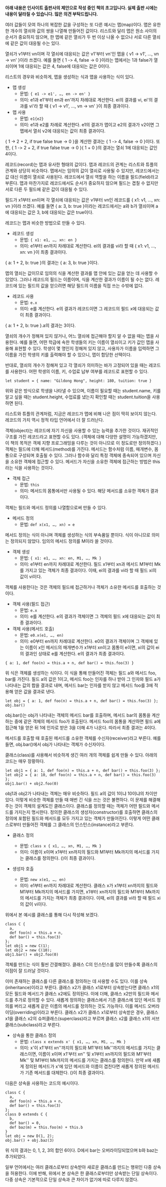 **아래 내용은 인사이트 출판사의 제안으로 작성 중인 책의 초고입니다. 실제 출판 시에는 내용이 달라질 수 있습니다. 많은 의견 부탁드립니다.**

여러 값들이 모여 하나의 복잡한 값을 구성하는 또 다른 예시는 맵(map)이다. 맵은 유한한 개수의 열쇠와 값의 쌍을 나열해 만들어진 값이다. 리스트와 달리 맵은 원소 사이의 순서가 중요하지 않으며, 한 맵에 같은 열쇠가 두 번 이상 나올 수 없으나 서로 다른 열쇠에 같은 값이 대응될 수는 있다.

열쇠가 v1부터 vn이며 각 열쇠에 대응되는 값은 v1'부터 vn'인 맵을 { v1 -> v1', …, vn -> vn' }이라 쓰겠다. 예를 들면 { 1 -> 4, false -> 0 }이라는 맵에서는 1과 false가 열쇠이며 1에 대응되는 값은 4, false에 대응되는 값은 0이다.

리스트의 경우와 비슷하게, 맵을 생성하는 식과 맵을 사용하는 식이 있다.

* 맵 생성
  - 문법: `{ e1 -> e1', …, en -> en' }`
  - 의미: e1과 e1'부터 en과 en'까지 차례대로 계산한다. ei의 결과를 vi, ei'의 결과를 vi'라 할 때 { v1 -> v1', …, vn -> vn' }이 최종 결과이다.
* 맵 사용
  - 문법: `e1{e2}`
  - 의미: e1과 e2를 차례로 계산한다. e1의 결과가 맵이고 e2의 결과가 v2이면 그 맵에서 열쇠 v2에 대응되는 값이 최종 결과이다.

{ 1 -> 2 + 2, if true false true -> 0 }을 계산한 결과는 { 1 -> 4, false -> 0 }이다. 또한, { 1 -> 2 + 2, if true false true -> 0 }{ 1 + 0 }의 결과는 열쇠 1에 대응되는 값인 4이다.

레코드(record)는 맵과 유사한 형태의 값이다. 맵과 레코드의 관계는 리스트와 튜플의 관계와 상당히 비슷하다. 맵에서는 임의의 값이 열쇠로 사용될 수 있지만, 레코드에서는 값 대신 이름이 열쇠로 사용된다. 레코드에서 열쇠 역할을 하는 이름을 필드(field)라고 부른다. 맵과 마찬가지로 레코드에서도 순서가 중요하지 않으며 필드는 겹칠 수 없지만 서로 다른 두 필드에 같은 값이 대응될 수 있다.

필드가 x1부터 xn이며 각 열쇠에 대응되는 값은 v1부터 vn인 레코드를 { x1: v1, …, xn: vn }이라 쓰겠다. 예를 들면 { a: 3, b: true }이라는 레코드에서는 a와 b가 열쇠이며 a에 대응되는 값은 3, b에 대응되는 값은 true이다.

레코드는 맵과 비슷한 방법으로 만들 수 있다.

* 레코드 생성
  - 문법: `{ x1: e1, …, xn: en }`
  - 의미: e1부터 en까지 차례대로 계산한다. ei의 결과를 vi라 할 때 { x1: v1, …, xn: vn }이 최종 결과이다.

{ a: 1 + 2, b: true }의 결과는 { a: 3, b: true }이다.

맵의 열쇠는 값이므로 임의의 식을 계산한 결과를 맵 안에 있는 값을 얻는 데 사용할 수 있었다. 그러나 레코드의 필드는 이름이며, 식을 계산한 결과가 이름이 될 수는 없다. 레코드에 있는 필드의 값을 얻으려면 해당 필드의 이름을 직접 쓰는 수밖에 없다.

* 레코드 사용
  - 문법: `e.x`
  - 의미: e를 계산한다. e의 결과가 레코드이면 그 레코드의 필드 x에 대응되는 값이 최종 결과이다.

{ a: 1 + 2, b: true }.a의 결과는 3이다.

열쇠의 개수가 정해져 있지 않거나, 어느 열쇠에 접근해야 할지 알 수 없을 때는 맵을 사용한다. 예를 들면, 어떤 학급에 속한 학생들의 키는 이름이 열쇠이고 키가 값인 맵을 사용해 표현할 수 있다. 학생이 몇 명인지 정해져 있지 않고, 사용자가 이름을 입력하면 그 이름을 가진 학생의 키를 출력해야 할 수 있으니, 맵이 합당한 선택이다.

반대로, 열쇠의 개수가 정해져 있고 각 열쇠가 의미하는 바가 고정되어 있을 때는 레코드를 사용한다. 어떤 학생의 이름, 키, 수업료 납부 여부를 레코드로 표현할 수 있다.

```
let student = { name: "Gildong Hong", height: 180, tuition: true }
```

위와 같은 방식으로 학생을 나타낼 수 있으며, 이름이 필요할 때는 student.name, 키를 알고 싶을 때는 student.height, 수업료를 냈는지 확인할 때는 student.tuition을 사용하면 된다.

리스트와 튜플의 관계처럼, 지금은 레코드가 맵에 비해 나은 점이 딱히 보이지 않는다. 레코드의 가치 역시 정적 타입 언어에서 더 잘 드러난다.

객체(object)는 레코드에 자기 자신을 사용할 수 있는 능력을 추가한 것이다. 재귀적인 구조를 가진 레코드라고 표현할 수도 있다. (객체에 대해 다양한 설명이 가능하겠지만, 이 책의 목적은 객체 지향 프로그래밍을 다루는 것이 아니므로 이 정도로만 정의하겠다.) 객체는 필드에 더해 메서드(method)를 가진다. 메서드는 함수처럼 이름, 매개변수, 몸통으로 구성되며 호출될 수 있다. 그러나 함수와 달리 특정 객체에 종속되어 있으며 자신을 소유한 객체에 접근할 수 있다. 메서드가 자신을 소유한 객체에 접근하는 방법은 this라는 식을 사용하는 것이다.

* 객체 접근
  - 문법: `this`
  - 의미: 메서드의 몸통에서만 사용될 수 있다. 해당 메서드를 소유한 객체가 결과이다.

객체는 필드와 메서드 정의를 나열함으로써 만들 수 있다.

* 메서드 정의
  - 문법: `def x(x1, …, xn) = e`

메서드 정의는 식이 아니며 객체를 생성하는 식의 부속품일 뿐이다. 식이 아니므로 의미는 정의되지 않았다. 임의의 메서드 정의를 M이라 쓸 것이다.

* 객체 생성
  - 문법: `{ x1: e1, …, xn: en, M1, …, Mk }`
  - 의미: e1부터 en까지 차례대로 계산한다. 필드 x1부터 xn과 메서드 M1부터 Mk를 가지고 있는 객체가 최종 결과이다. 이때, ei의 결과를 vi라 할 때 필드 xi의 값이 vi이다.

객체를 사용한다는 것은 객체의 필드에 접근하거나 객체가 소유한 메서드를 호출하는 것이다.

* 객체 사용(필드 접근)
  - 문법: `e.x`
  - 의미: e를 계산한다. e의 결과가 객체이면 그 객체의 필드 x에 대응되는 값이 최종 결과이다.
* 객체 사용(메서드 호출)
  - 문법: `e0.x(e1, …, en)`
  - 의미: e0부터 en까지 차례대로 계산한다. e0의 결과가 객체이며 그 객체에 있는 이름이 x인 메서드의 매개변수가 x1부터 xn이고 몸통이 e이면, xi의 값이 ei의 결과인 상태로 e를 계산한다. e의 결과가 최종 결과이다.

```
{ a: 1, def foo(n) = this.a + n, def bar() = this.foo(3) }
```

위 식은 객체를 생성하는 식이다. 이 식을 통해 만들어진 객체는 필드 a와 메서드 foo, bar를 가진다. 필드 a의 값은 1이고, 메서드 foo는 인자를 하나 받아 그 인자와 필드 a가 나타내는 값의 합을 결과로 내며, 메서드 bar는 인자를 받지 않고 메서드 foo를 3에 적용해 얻은 값을 결과로 낸다.

```
let obj = { a: 1, def foo(n) = this.a + n, def bar() = this.foo(3) };
obj.bar()
```

obj.bar()는 obj가 나타내는 객체의 메서드 bar를 호출하며, 메서드 bar의 몸통을 계산하는 중에 같은 객체의 메서드 foo가 호출된다. 메서드 foo의 몸통을 계산하면 필드 a에 접근해 1을 얻은 뒤 1에 인자로 받은 3을 더해 4가 나온다. 따라서 최종 결과는 4이다.

메서드를 호출할 때 호출된 메서드를 소유한 객체를 수신자(receiver)라고 부른다. 예를 들면, obj.bar()에서 obj가 나타내는 객체가 수신자이다.

클래스(class)를 사용해서 비슷하게 생긴 여러 개의 객체를 쉽게 만들 수 있다. 아래의 코드는 매우 장황하다.

```
let obj1 = { a: 1, def foo(n) = this.a + n, def bar() = this.foo(3) };
let obj2 = { a: 10, def foo(n) = this.a + n, def bar() = this.foo(3) };
obj1.bar() + obj2.foo(0)
```

obj1과 obj2가 나타내는 객체는 매우 비슷하다. 필드 a의 값이 1이냐 10이냐의 차이만 있다. 이렇게 비슷한 객체를 만들 때 매번 긴 식을 쓰는 것은 불편하다. 이 문제를 해결해 주는 것이 객체의 설계도인 클래스이다. 클래스를 정의할 때는 객체가 어떤 필드와 메서드를 가지는지 명시한다. 정의한 클래스의 생성자(constructor)를 호출하면 클래스의 정의에 포함된 필드와 메서드를 모두 가지고 있는 객체가 만들어진다. 이렇게 어떤 클래스로부터 만들어진 객체를 그 클래스의 인스턴스(instance)라고 부른다.

* 클래스 정의
  - 문법: `class x { x1, …, xn, M1, …, Mk }`
  - 의미: 이름이 x이며 x1부터 xn까지의 필드와 M1부터 Mk까지의 메서드를 가지는 클래스를 정의한다. ()이 최종 결과이다.

* 생성자 호출
  - 문법: `new x(e1, …, en)`
  - 의미: e1부터 en까지 차례대로 계산한다. 클래스 x가 x1부터 xn까지의 필드와 M1부터 Mk까지의 메서드를 가지면, x1부터 xn까지의 필드와 M1부터 Mk까지의 메서드를 가지는 객체가 최종 결과이다. 이때, ei의 결과를 vi라 할 때 필드 xi의 값이 vi이다.

위에서 본 예시를 클래스를 통해 다시 작성해 보겠다.

```
class C {
  a,
  def foo(n) = this.a + n,
  def bar() = this.foo(3)
};
let obj1 = new C(1);
let obj2 = new C(10);
obj1.bar() + obj2.foo(0)
```

객체를 만드는 식이 훨씬 간결해졌다. 클래스 C의 인스턴스를 많이 만들수록 클래스의 이점이 잘 드러날 것이다.

이미 존재하는 클래스를 다른 클래스를 정의하는 데 사용할 수도 있다. 이를 상속(inheritance)이라고 부른다. 클래스 x2가 클래스 x1로부터 상속받는다면 클래스 x1의 모든 필드와 메서드가 클래스 x2에도 정의된다. 이에 더해, 클래스 x2만의 필드와 메서드를 추가로 정의할 수 있다. 새롭게 정의하는 클래스에서 기존 클래스에 있던 메서드 정의를 버리고 새롭게 같은 이름의 메서드를 정의하는 것도 가능하다. 이를 메서드 오버라이딩(overriding)이라고 부른다. 클래스 x2가 클래스 x1로부터 상속받은 경우, 클래스 x1을 클래스 x2의 슈퍼클래스(superclass)라고 부르며 클래스 x2를 클래스 x1의 서브클래스(subclass)라고 부른다.

* 상속을 통한 클래스 정의
  - 문법: `class x extends x' { x1, …, xn, M1, …, Mk }`
  - 의미: x'이 x1'부터 xn''까지의 필드와 M1'부터 Mk''까지의 메서드를 가지는 클래스이면, 이름이 x이며 x1'부터 xn'' 및 x1부터 xn까지의 필드와 M1'부터 Mk'' 및 M1부터 Mk까지의 메서드를 가지는 클래스를 정의한다. 만약 x에 새롭게 정의된 메서드가 x'에 있던 메서드와 이름이 겹친다면 새롭게 정의된 메서드가 기존 메서드를 대체한다. ()이 최종 결과이다.

다음은 상속을 사용하는 코드의 예시이다.

```
class C {
  a,
  def foo(n) = this.a + n,
  def bar() = this.foo(3)
};
class D extends C {
  b,
  def bar() = 0,
  def baz(m) = this.foo(m) + this.b
}
let obj = new D(1, 2);
obj.bar() + obj.baz(3)
```

위 식의 결과는 0, 1, 2, 3의 합인 6이다. D에서 bar는 오버라이딩되었으며 b와 baz는 추가되었다.

일부 언어에서는 여러 클래스로부터 상속받아 새로운 클래스를 만드는 행위인 다중 상속을 허용한다. 이에 반해, 위에서 본 상속은 한 클래스로부터만 상속받는 단일 상속이다. 다중 상속은 기본적으로 단일 상속과 큰 차이가 없기에 따로 다루지 않겠다.
